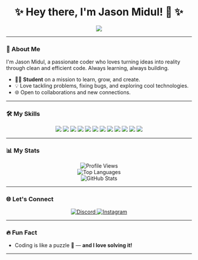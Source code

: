 <h1 align="center">✨ Hey there, I'm Jason Midul! 👋 ✨</h1>
<p align="center">
    <img src="https://readme-typing-svg.herokuapp.com?font=Fira+Code&size=22&duration=4000&pause=1000&color=8A2BE2&center=true&vCenter=true&width=440&lines=Student+%7C+Learner+%7C+Explorer;Loving+the+journey+of+coding+%F0%9F%92%BB;Always+building+something+new+%F0%9F%94%A7">
</p>

---

### 🌟 About Me
<p>I'm Jason Midul, a passionate coder who loves turning ideas into reality through clean and efficient code. Always learning, always building.</p>

- 👨‍🎓 **Student** on a mission to learn, grow, and create.
- 💡 Love tackling problems, fixing bugs, and exploring cool technologies.
- 🌐 Open to collaborations and new connections.

---

### 🛠 My Skills

<p align="center">
    <img src="https://img.shields.io/badge/Code-JavaScript-F7DF1E?style=for-the-badge&logo=javascript&logoColor=black"/>
    <img src="https://img.shields.io/badge/Code-TypeScript-3178C6?style=for-the-badge&logo=typescript&logoColor=white"/>
    <img src="https://img.shields.io/badge/Database-MongoDB-47A248?style=for-the-badge&logo=mongodb&logoColor=white"/>
    <img src="https://img.shields.io/badge/Markup-HTML5-E34F26?style=for-the-badge&logo=html5&logoColor=white"/>
    <img src="https://img.shields.io/badge/Backend-Node.js-339933?style=for-the-badge&logo=nodedotjs&logoColor=white"/>
    <img src="https://img.shields.io/badge/Version%20Control-Git-F05032?style=for-the-badge&logo=git&logoColor=white"/>
    <img src="https://img.shields.io/badge/Containerization-Docker-2496ED?style=for-the-badge&logo=docker&logoColor=white"/>
    <img src="https://img.shields.io/badge/Framework-React-61DAFB?style=for-the-badge&logo=react&logoColor=black"/>
    <img src="https://img.shields.io/badge/Framework-Next.js-000000?style=for-the-badge&logo=nextdotjs&logoColor=white"/>
    <img src="https://img.shields.io/badge/Library-Discord.js-5865F2?style=for-the-badge&logo=discord&logoColor=white"/>
    <img src="https://img.shields.io/badge/AI-OpenAI-412991?style=for-the-badge&logo=openai&logoColor=white"/>
    <img src="https://img.shields.io/badge/Tools-VS_Code-007ACC?style=for-the-badge&logo=visualstudiocode&logoColor=white"/>
</p>

---

### 📊 My Stats

<p align="center">
    <img src="https://komarev.com/ghpvc/?username=jasonmidul&color=blueviolet&style=flat-square" alt="Profile Views"/>
    <br>
    <img src="https://github-readme-stats.vercel.app/api/top-langs/?username=jasonmidul&layout=compact&theme=gruvbox&langs_count=8" alt="Top Languages"/>
    <br>
    <img src="https://github-readme-stats.vercel.app/api?username=jasonmidul&show_icons=true&theme=gruvbox&hide_border=true" alt="GitHub Stats"/>
</p>

---

### 🌐 Let's Connect

<p align="center">
    <a href="https://discord.com/users/948807824446742568/" target="_blank">
        <img src="https://img.shields.io/badge/Discord-7289DA?style=for-the-badge&logo=discord&logoColor=white" alt="Discord"/>
    </a>
    <a href="https://www.instagram.com/jasonmidul/profilecard/?igsh=MXJ0YnhqODR5MWR4cQ==" target="_blank">
        <img src="https://img.shields.io/badge/Instagram-E4405F?style=for-the-badge&logo=instagram&logoColor=white" alt="Instagram"/>
    </a>
</p>

---

### 🔥 Fun Fact

- Coding is like a puzzle 🎯 — **and I love solving it!**

---

<!--
**jasonmidul/jasonmidul** is a ✨ _special_ ✨ repository because its `README.md` (this file) appears on your GitHub profile.
-->
